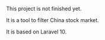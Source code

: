This project is not finished yet.

It is a tool to filter China stock market.

It is based on Laravel 10.
